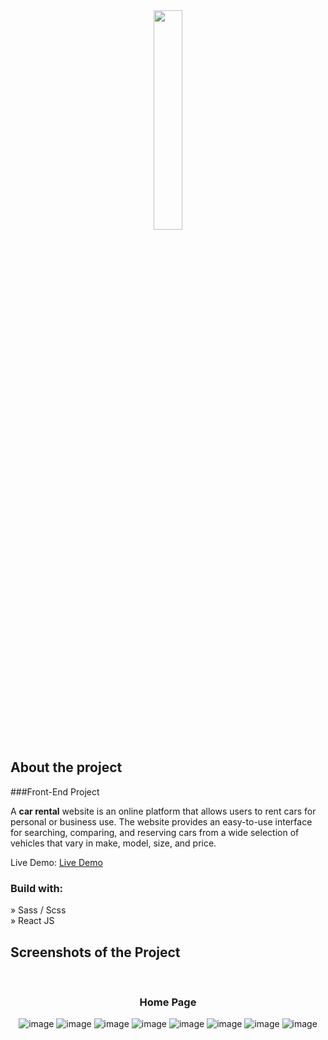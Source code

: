 <div align='center'><img style="width:30%" src='https://user-images.githubusercontent.com/105128267/218077760-5694a4ac-4e37-4de7-b31f-268ccd27400a.png'/></div>

<h2>About the project</h2>

###Front-End Project

  <p>A <b>car rental</b> website is an online platform that allows users to rent cars for personal or business use. The website provides an easy-to-use interface for searching, comparing, and reserving cars from a wide selection of vehicles that vary in make, model, size, and price.</p>

Live Demo: <a href='https://car-rental-sage.vercel.app/'>Live Demo</a>

<h3>Build with:</h3>

» Sass / Scss <br>
» React JS

<h2>Screenshots of the Project </h2>
<br>
<h3 align='center'>Home Page </h3>

<div align='center'>

![image](https://github.com/alexrodeveloper/car-rental/assets/121688621/2e3acba9-4279-457e-90ed-b8c2f2b6d238)
![image](https://github.com/alexrodeveloper/car-rental/assets/121688621/dffd7d5f-0123-4bc2-b08f-3213c0ff49b4)
![image](https://github.com/alexrodeveloper/car-rental/assets/121688621/d27fe6f3-073c-44b3-bc51-6a8f644ba717)
![image](https://github.com/alexrodeveloper/car-rental/assets/121688621/6d1d285e-78fa-428d-94d5-c7bc5cb6c4be)
![image](https://github.com/alexrodeveloper/car-rental/assets/121688621/8c2effeb-80ef-4fe7-9dfd-22d349adbdd3)
![image](https://github.com/alexrodeveloper/car-rental/assets/121688621/113162fc-03cc-4a40-a27f-1cf2db888ac3)
![image](https://github.com/alexrodeveloper/car-rental/assets/121688621/a3a1d0d4-6919-44bd-8b27-27fb0b198b57)
![image](https://github.com/alexrodeveloper/car-rental/assets/121688621/8ef075e9-b27f-4578-af24-8fd10bf06d2e)


</div>
